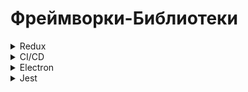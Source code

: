 # Фреймворки-Библиотеки

<details>
    <summary>Redux</summary>

_**Redux**_: это библиотека управления состоянием для JavaScript, основанная на паттерне Flux. Она часто используется в приложениях React для управления состоянием приложения.

_**Redux**_: помогает организовать данные приложения в единое хранилище (store) и определяет строгие правила того, как состояние может быть изменено. Состояние в Redux не может быть изменено напрямую; вместо этого, для его изменения необходимо создать и отправить действие (action). Затем специальная функция, называемая редюсер (reducer), обрабатывает это действие и вносит соответствующие изменения в состояние.

_**Redux**_: позволяет легко отслеживать и обновлять состояние приложения, делая его более предсказуемым и легким для отладки. Он широко используется в разработке веб-приложений на основе React, но может быть использован и с другими фреймворками или библиотеками JavaScript.

</details>

<details>
    <summary>CI/CD</summary>

_**CI/CD**_: CI/CD означает Continuous Integration (непрерывная интеграция) и Continuous Delivery (непрерывная доставка). Это практики разработки программного обеспечения, которые помогают автоматизировать процессы сборки, тестирования и развертывания приложений.

_**Continuous Integration (CI)**_: Это практика, при которой разработчики регулярно интегрируют свой код в общий репозиторий. После каждой интеграции происходит автоматическая сборка и запуск тестов для обеспечения того, что новый код не нарушает работу существующей кодовой базы. Цель CI - обнаружить и исправить ошибки как можно раньше в жизненном цикле разработки.

_**Continuous Delivery (CD)**_: Это практика, при которой код всегда готов к тому, чтобы быть развернутым в любой среде (тестовой, стейджинге, продакшн и т.д.). После успешного прохождения CI процесса, код автоматически разворачивается на предварительно настроенные среды для тестирования или показа заказчику. Цель CD - ускорить время доставки кода в продакшн и уменьшить риск внедрения изменений.

Сочетание CI/CD позволяет создавать, тестировать и доставлять программное обеспечение быстрее и с большей надежностью за счет автоматизации и ускорения процессов разработки, тестирования и развертывания.

_**Список инструментво**_:
Для реализации непрерывной интеграции (CI) и непрерывной доставки (CD) существует множество инструментов и сервисов. Вот несколько из них:

_**Jenkins**_: Jenkins является одним из наиболее популярных инструментов для настройки CI/CD пайплайнов. Он предоставляет множество плагинов и расширений для настройки и автоматизации процессов сборки, тестирования и развертывания.

_**GitLab CI/CD**_: GitLab предоставляет встроенные возможности для настройки CI/CD пайплайнов прямо внутри репозитория GitLab. Это позволяет разработчикам управлять кодом и процессом CI/CD в едином интерфейсе.

_**Travis CI**_: Travis CI предоставляет облачную платформу для непрерывной интеграции и доставки. Он интегрируется с GitHub и Bitbucket, автоматически запускает тесты после каждого коммита и может автоматически развертывать приложение.

Это лишь небольшой список инструментов, доступных для реализации CI/CD. Конечный выбор зависит от конкретных потребностей вашего проекта, предпочтений разработчиков и требований к интеграции с другими системами.

</details>

<details>
    <summary>Electron</summary>

_**Electron**_: это фреймворк для разработки кроссплатформенных настольных приложений с использованием веб-технологий, таких как HTML, CSS и JavaScript. Он позволяет создавать приложения, которые могут работать на операционных системах Windows, macOS и Linux, используя привычные для веб-разработчиков инструменты и языки программирования.

_**Основные цели Electron**_: 

_**Кроссплатформенность**_: Приложения, созданные с использованием Electron, могут быть запущены на различных операционных системах без изменений в исходном коде.

_**Использование веб-технологий**_: Разработчики могут использовать знакомые инструменты и технологии веб-разработки, такие как HTML, CSS и JavaScript, для создания настольных приложений.

_**Доступ к нативным ресурсам**_: Electron предоставляет API для взаимодействия с нативными ресурсами операционной системы, такими как файловая система, системные уведомления, работа с файлами и другие.

_**Обновления в реальном времени**_: Electron обеспечивает простой механизм для обновления приложений в реальном времени без необходимости повторной установки.

_**Широкое сообщество и поддержка**_: Популярность Electron привела к формированию активного сообщества разработчиков, что обеспечивает наличие множества расширений и библиотек.


Electron подходит для разработки разнообразных настольных приложений. Вот некоторые примеры типов приложений, которые можно создавать с использованием Electron:

_**Текстовые редакторы и IDE**_: Примером такого приложения является Visual Studio Code, который сам по себе построен на Electron.

_**Текстовые редакторы и IDE**_: Популярные мессенджеры, такие как Slack и Discord, также используют Electron.

_**Мультимедийные плееры**_: Электрон может быть использован для создания настольных приложений для воспроизведения аудио и видео файлов.

Примеры успешных приложений, построенных на Electron, включают такие как Visual Studio Code, Slack, Discord и многие другие.

</details>

<details>
    <summary>Jest</summary>

_**Jest**_: это фреймворк для тестирования JavaScript-кода, разработанный компанией Facebook. Он широко используется для тестирования кода на стороне клиента (frontend), кода на стороне сервера (backend) и кода Node.js. Jest предоставляет простой и интуитивно понятный API для написания и запуска тестов, а также включает в себя мощные инструменты для мокирования (mocking) и автоматического тестирования.

_**Некоторые особенности Jest**_:

_**Простота использования**_: Jest предоставляет простой и понятный синтаксис для написания тестов, что делает его доступным для разработчиков всех уровней опыта.

_**Мощные утверждения (assertions)**_: Jest включает в себя богатую библиотеку утверждений, которые позволяют проверять различные аспекты вашего кода, такие как значения переменных, вызовы функций, обработку исключений и т. д.

_**Автоматическое обнаружение тестов**_: Jest автоматически обнаруживает и запускает тесты в ваших проектах, что делает процесс тестирования более удобным и эффективным.

_**Интеграция с Babel**_: Jest интегрируется с Babel, что позволяет использовать современные возможности JavaScript (ES6, ES7 и т. д.) в ваших тестах.

_**Мокирование (mocking)**_: Jest предоставляет мощные инструменты для мокирования, позволяющие заменять зависимости вашего кода на заглушки (mocks) для упрощения тестирования.

Благодаря своей простоте использования и мощным возможностям Jest стал одним из самых популярных фреймворков для тестирования JavaScript-кода.


Electron подходит для разработки разнообразных настольных приложений. Вот некоторые примеры типов приложений, которые можно создавать с использованием Electron:

_**Текстовые редакторы и IDE**_: Примером такого приложения является Visual Studio Code, который сам по себе построен на Electron.

_**Текстовые редакторы и IDE**_: Популярные мессенджеры, такие как Slack и Discord, также используют Electron.

_**Мультимедийные плееры**_: Электрон может быть использован для создания настольных приложений для воспроизведения аудио и видео файлов.

Примеры успешных приложений, построенных на Electron, включают такие как Visual Studio Code, Slack, Discord и многие другие.

</details>